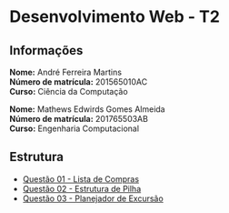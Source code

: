 Desenvolvimento Web - T2
========================

Informações
-----------

**Nome:** André Ferreira Martins  
**Número de matrícula:** 201565010AC<br/>
**Curso:** Ciência da Computação 

**Nome:** Mathews Edwirds Gomes Almeida<br/>
**Número de matrícula:** 201765503AB<br/>
**Curso:** Engenharia Computacional 


Estrutura
---------

- [Questão 01 - Lista de Compras](qst01.html)
- [Questão 02 - Estrutura de Pilha](qst02.html)
- [Questão 03 - Planejador de Excursão](qst03.html)
